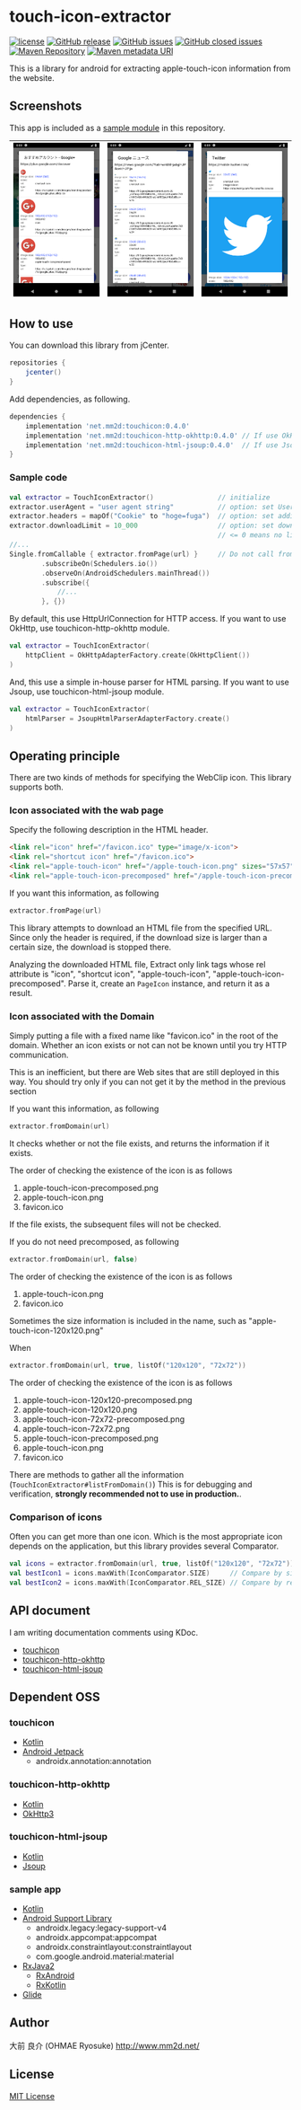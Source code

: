 # touch-icon-extractor
[![license](https://img.shields.io/github/license/ohmae/touch-icon-extractor.svg)](./LICENSE)
[![GitHub release](https://img.shields.io/github/release/ohmae/touch-icon-extractor.svg)](https://github.com/ohmae/touch-icon-extractor/releases)
[![GitHub issues](https://img.shields.io/github/issues/ohmae/touch-icon-extractor.svg)](https://github.com/ohmae/touch-icon-extractor/issues)
[![GitHub closed issues](https://img.shields.io/github/issues-closed/ohmae/touch-icon-extractor.svg)](https://github.com/ohmae/touch-icon-extractor/issues?q=is%3Aissue+is%3Aclosed)
[![Maven Repository](https://img.shields.io/badge/maven-jcenter-brightgreen.svg)](https://bintray.com/ohmae/maven/net.mm2d.touchicon)
[![Maven metadata URI](https://img.shields.io/maven-metadata/v/https/jcenter.bintray.com/net/mm2d/touchicon/maven-metadata.xml.svg)](https://bintray.com/ohmae/maven/net.mm2d.touchicon)

This is a library for android for extracting apple-touch-icon information from the website.

## Screenshots

This app is included as a [sample module](sample) in this repository.

|![](readme/screenshot1.png)|![](readme/screenshot2.png)|![](readme/screenshot3.png)|
|-|-|-|

## How to use

You can download this library from jCenter.
```gradle
repositories {
    jcenter()
}
```

Add dependencies, as following.
```gradle
dependencies {
    implementation 'net.mm2d:touchicon:0.4.0'
    implementation 'net.mm2d:touchicon-http-okhttp:0.4.0' // If use OkHttp for HTTP access
    implementation 'net.mm2d:touchicon-html-jsoup:0.4.0'  // If use Jsoup for HTML parse
}
```

### Sample code

```kotlin
val extractor = TouchIconExtractor()                // initialize
extractor.userAgent = "user agent string"           // option: set User-Agent
extractor.headers = mapOf("Cookie" to "hoge=fuga")  // option: set additional HTTP header
extractor.downloadLimit = 10_000                    // option: set download limit (default 64kB).
                                                    // <= 0 means no limit 
//...
Single.fromCallable { extractor.fromPage(url) }     // Do not call from the Main thread
        .subscribeOn(Schedulers.io())
        .observeOn(AndroidSchedulers.mainThread())
        .subscribe({ 
            //...
        }, {})
```

By default, this use HttpUrlConnection for HTTP access.
If you want to use OkHttp, use touchicon-http-okhttp module.

```kotlin
val extractor = TouchIconExtractor(
    httpClient = OkHttpAdapterFactory.create(OkHttpClient())
)
```

And, this use a simple in-house parser for HTML parsing.
If you want to use Jsoup, use touchicon-html-jsoup module.

```kotlin
val extractor = TouchIconExtractor(
    htmlParser = JsoupHtmlParserAdapterFactory.create()
)
```

## Operating principle
   
There are two kinds of methods for specifying the WebClip icon.
This library supports both.

### Icon associated with the wab page

Specify the following description in the HTML header.

```html
<link rel="icon" href="/favicon.ico" type="image/x-icon">
<link rel="shortcut icon" href="/favicon.ico">
<link rel="apple-touch-icon" href="/apple-touch-icon.png" sizes="57x57">
<link rel="apple-touch-icon-precomposed" href="/apple-touch-icon-precomposed.png" sizes="80x80">
```

If you want this information, as following

```kotlin
extractor.fromPage(url)
```

This library attempts to download an HTML file from the specified URL.
Since only the header is required, if the download size is larger than a certain size, the download is stopped there.

Analyzing the downloaded HTML file,
Extract only link tags whose rel attribute is
"icon", "shortcut icon", "apple-touch-icon", "apple-touch-icon-precomposed".
Parse it, create an `PageIcon` instance, and return it as a result.

### Icon associated with the Domain

Simply putting a file with a fixed name like "favicon.ico" in the root of the domain.
Whether an icon exists or not can not be known until you try HTTP communication.

This is an inefficient, but there are Web sites that are still deployed in this way.
You should try only if you can not get it by the method in the previous section

If you want this information, as following

```kotlin
extractor.fromDomain(url)
```

It checks whether or not the file exists, and returns the information if it exists.

The order of checking the existence of the icon is as follows

1. apple-touch-icon-precomposed.png
2. apple-touch-icon.png
3. favicon.ico

If the file exists, the subsequent files will not be checked.

If you do not need precomposed, as following

```kotlin
extractor.fromDomain(url, false)
```

The order of checking the existence of the icon is as follows
1. apple-touch-icon.png
1. favicon.ico

Sometimes the size information is included in the name, such as "apple-touch-icon-120x120.png"

When

```kotlin
extractor.fromDomain(url, true, listOf("120x120", "72x72"))
```

The order of checking the existence of the icon is as follows
1. apple-touch-icon-120x120-precomposed.png
2. apple-touch-icon-120x120.png
3. apple-touch-icon-72x72-precomposed.png
4. apple-touch-icon-72x72.png
5. apple-touch-icon-precomposed.png
6. apple-touch-icon.png
7. favicon.ico

There are methods to gather all the information (`TouchIconExtractor#listFromDomain()`)
This is for debugging and verification, **strongly recommended not to use in production.**.

### Comparison of icons

Often you can get more than one icon.
Which is the most appropriate icon depends on the application, but this library provides several Comparator.

```kotlin
val icons = extractor.fromDomain(url, true, listOf("120x120", "72x72"))
val bestIcon1 = icons.maxWith(IconComparator.SIZE)     // Compare by size. (the largest icon is the best)
val bestIcon2 = icons.maxWith(IconComparator.REL_SIZE) // Compare by rel, if same, compare by size
```

## API document

I am writing documentation comments using KDoc.

- [touchicon](docs/dokka/touchicon/index.md)
- [touchicon-http-okhttp](docs/dokka/touchicon-http/okhttp/index.md)
- [touchicon-html-jsoup](docs/dokka/touchicon-html/jsoup/index.md)

## Dependent OSS

### touchicon

- [Kotlin](https://kotlinlang.org/)
- [Android Jetpack](https://developer.android.com/jetpack/)
  - androidx.annotation:annotation

### touchicon-http-okhttp

- [Kotlin](https://kotlinlang.org/)
- [OkHttp3](https://square.github.io/okhttp/)

### touchicon-html-jsoup

- [Kotlin](https://kotlinlang.org/)
- [Jsoup](https://jsoup.org/)

### sample app
- [Kotlin](https://kotlinlang.org/)
- [Android Support Library](https://developer.android.com/topic/libraries/support-library/)
  - androidx.legacy:legacy-support-v4
  - androidx.appcompat:appcompat
  - androidx.constraintlayout:constraintlayout
  - com.google.android.material:material
- [RxJava2](https://github.com/ReactiveX/RxJava)
  - [RxAndroid](https://github.com/ReactiveX/RxAndroid)
  - [RxKotlin](https://github.com/ReactiveX/RxKotlin)
- [Glide](https://bumptech.github.io/glide/)

## Author
大前 良介 (OHMAE Ryosuke)
http://www.mm2d.net/

## License
[MIT License](./LICENSE)
